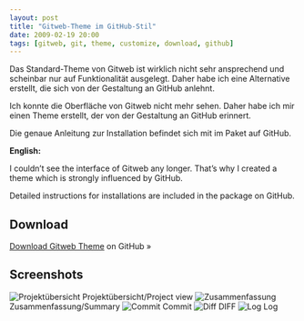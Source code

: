 ```yaml
---
layout: post
title: "Gitweb-Theme im GitHub-Stil"
date: 2009-02-19 20:00
tags: [gitweb, git, theme, customize, download, github]
---
```


Das Standard-Theme von Gitweb ist wirklich nicht sehr ansprechend und scheinbar nur auf Funktionalität ausgelegt. Daher habe ich eine Alternative erstellt, die sich von der Gestaltung an GitHub anlehnt.

<!-- more -->

Ich konnte die Oberfläche von Gitweb nicht mehr sehen. Daher habe ich mir einen Theme erstellt, der von der Gestaltung an GitHub erinnert.

Die genaue Anleitung zur Installation befindet sich mit im Paket auf GitHub.

**English:**

I couldn’t see the interface of Gitweb any longer. That’s why I created a theme which is strongly influenced by GitHub.

Detailed instructions for installations are included in the package on GitHub.

## Download

<div class="download">
    <p><a href="http://github.com/kogakure/gitweb-theme/">Download Gitweb Theme</a> on GitHub »</p>
</div>

## Screenshots

<img src="/img/gitweb-theme-1.png" alt="Projektübersicht" />
Projektübersicht/Project view

<img src="/img/gitweb-theme-2.png" alt="Zusammenfassung" />
Zusammenfassung/Summary

<img src="/img/gitweb-theme-3.png" alt="Commit" />
Commit

<img src="/img/gitweb-theme-4.png" alt="Diff" />
DIFF

<img src="/img/gitweb-theme-5.png" alt="Log" />
Log
